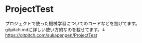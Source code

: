 # ProjectTest

プロジェクトで使った機械学習についてのコードなどを投げてます。
gitpitch.mdに詳しい使い方的なのを載せてます。↓
https://gitpitch.com/sukapenpen/ProjectTest
